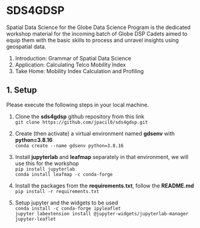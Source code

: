 # SDS4GDSP

Spatial Data Science for the Globe Data Science Program is the dedicated workshop material for the incoming batch of Globe DSP Cadets aimed to equip them with the basic skills to process and unravel insights using geospatial data.

1. Introduction: Grammar of Spatial Data Science
2. Application: Calculating Telco Mobility Index
3. Take Home: Mobility Index Calculation and Profiling

## 1. Setup

Please execute the following steps in your local machine.

1. Clone the **sds4gdsp** github repository from this link <br>
```git clone https://github.com/jpacil0/sds4gdsp.git```

2. Create (then activate) a virtual environment named **gdsenv** with **python=3.8.16** <br>
```conda create --name gdsenv python=3.8.16```

3. Install **jupyterlab** and **leafmap** separately in that environment, we will use this for the workshop <br>
```pip install jupyterlab``` <br>
```conda install leafmap -c conda-forge```

5. Install the packages from the **requirements.txt**, follow the **README.md** <br>
```pip install -r requirements.txt```

6. Setup jupyter and the widgets to be used <br>
```conda install -c conda-forge ipyleaflet``` <br>
```jupyter labextension install @jupyter-widgets/jupyterlab-manager jupyter-leaflet```
